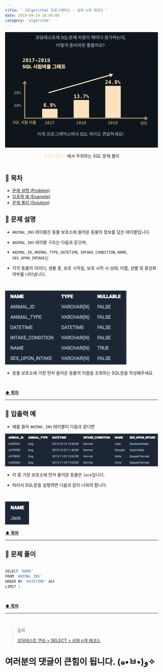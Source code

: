 ```yaml
---
title: ' [Algorithm] 프로그래머스 - 상위 n개 레코드 '
date: 2019-09-24 18:04:00
category: 'algorithm'
---
```


![](../../images/sql/logo.png)

<center><strong style="color:#FDE2BF">프로그래머스</strong>에서 주최하는 SQL 문제 풀이</center>

<br />

## **💎 목차**
  * [문제 설명 (Problem)](#-문제-설명)
  * [입출력 예 (Example)](#-입출력-예)
  * [문제 풀이 (Solution)](#-문제-풀이)

## **📕 문제 설명**

- `ANIMAL_INS` 테이블은 동물 보호소에 들어온 동물의 정보를 담은 테이블입니다.

- `ANIMAL_INS` 테이블 구조는 다음과 같으며,

- `ANIMAL_ID`, `ANIMAL_TYPE`, `DATETIME`, `INTAKE_CONDITION`, `NAME`, `SEX_UPON_INTAKE`는

- 각각 동물의 아이디, 생물 종, 보호 시작일, 보호 시작 시 상태, 이름, 성별 및 중성화 여부를 나타냅니다.

<br />

![](../../images/sql/table.1.png)
<br />

- 동물 보호소에 가장 먼저 들어온 동물의 이름을 조회하는 SQL문을 작성해주세요.

<br />

**[⬆ 목차](#-목차)**

---

## **📙 입출력 예**

- 예를 들어 `ANIMAL_INS` 테이블이 다음과 같다면

![](../../images/sql/select/7-1.example.png)
<br />

- 이 중 가장 보호소에 먼저 들어온 동물은 `Jack`입니다.

- 따라서 SQL문을 실행하면 다음과 같이 나와야 합니다.

<br />

![](../../images/sql/select/7-2.example.png)
<br />

**[⬆ 목차](#-목차)**

---

## **📘 문제 풀이**

```js

SELECT 'NAME'
FROM 'ANIMAL_INS'
ORDER BY 'DATETIME' ASC
LIMIT 1

```

<br />

**[⬆ 목차](#-목차)**

---

<br />

> 출처
>
> <a href="https://programmers.co.kr/learn/courses/30/lessons/59405" target="_blank">코딩테스트 연습 > SELECT > 상위 n개 레코드</a>

# 여러분의 댓글이 큰힘이 됩니다. (๑•̀ㅂ•́)و✧
